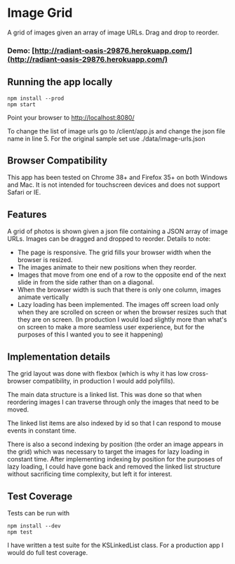 # Image Grid

A grid of images given an array of image URLs. Drag and drop to reorder.

### Demo: [http://radiant-oasis-29876.herokuapp.com/](http://radiant-oasis-29876.herokuapp.com/)

## Running the app locally

```
npm install --prod
npm start
```
Point your browser to [http://localhost:8080/](http://localhost:8080/)

To change the list of image urls go to /client/app.js and change the json file name in line 5.
For the original sample set use ./data/image-urls.json

## Browser Compatibility

This app has been tested on Chrome 38+ and Firefox 35+ on both Windows and Mac. It is not intended for touchscreen devices and does not support Safari or IE.

## Features

A grid of photos is shown given a json file containing a JSON array of image URLs. Images can be dragged and dropped to reorder.
Details to note:
* The page is responsive. The grid fills your browser width when the browser is resized.
* The images animate to their new positions when they reorder.
* Images that move from one end of a row to the opposite end of the next slide in from the side rather than on a diagonal.
* When the browser width is such that there is only one column, images animate vertically
* Lazy loading has been implemented. The images off screen load only when they are scrolled on screen or when the browser resizes such that they are on screen.
(In production I would load slightly more than what's on screen to make a more seamless user experience, but for the purposes of this I wanted you to see it happening)

## Implementation details

The grid layout was done with flexbox (which is why it has low cross-browser compatibility, in production I would add polyfills).

The main data structure is a linked list. This was done so that when reordering images I can traverse through only the images that need to be moved.

The linked list items are also indexed by id so that I can respond to mouse events in constant time.

There is also a second indexing by position (the order an image appears in the grid) which was necessary to target
the images for lazy loading in constant time. After implementing indexing by position for the purposes of lazy loading,
I could have gone back and removed the linked list structure without sacrificing time complexity,
but left it for interest.

## Test Coverage

Tests can be run with
```
npm install --dev
npm test
```
I have written a test suite for the KSLinkedList class. For a production app I would do full test coverage.

